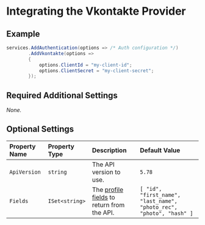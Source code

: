 # Integrating the Vkontakte Provider

## Example

```csharp
services.AddAuthentication(options => /* Auth configuration */)
        .AddVkontakte(options =>
        {
            options.ClientId = "my-client-id";
            options.ClientSecret = "my-client-secret";
        });
```

## Required Additional Settings

_None._

## Optional Settings

| Property Name | Property Type | Description | Default Value |
|:--|:--|:--|:--|
| `ApiVersion` | `string` | The API version to use. | `5.78` |
| `Fields` | `ISet<string>` | The [profile fields](https://vk.com/dev/fields "User object") to return from the API. | `[ "id", "first_name", "last_name", "photo_rec", "photo", "hash" ]` |
